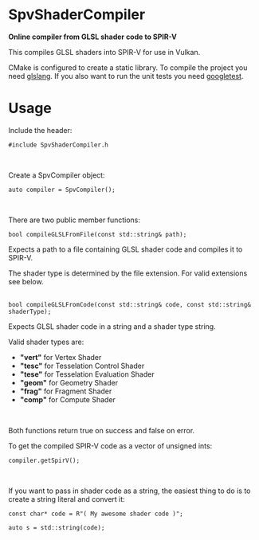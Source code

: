 # SpvShaderCompiler
**Online compiler from GLSL shader code to SPIR-V**

This compiles GLSL shaders into SPIR-V for use in Vulkan. 

CMake is configured to create a static library. To compile the project you need [glslang](https://github.com/KhronosGroup/glslang). If you also want to run the unit tests you need [googletest](https://github.com/google/googletest).
<br/>

# Usage

Include the header:

```
#include SpvShaderCompiler.h
```
<br/>

Create a SpvCompiler object:

```
auto compiler = SpvCompiler();
```
<br/>

There are two public member functions:

```
bool compileGLSLFromFile(const std::string& path);
```
Expects a path to a file containing GLSL shader code and compiles it to SPIR-V.

The shader type is determined by the file extension. For valid extensions see below.
<br/>
<br/>

```
bool compileGLSLFromCode(const std::string& code, const std::string& shaderType);
```
Expects GLSL shader code in a string and a shader type string.
<br/>

Valid shader types are:
- **"vert"** for Vertex Shader
- **"tesc"** for Tesselation Control Shader
- **"tese"** for Tesselation Evaluation Shader
- **"geom"** for Geometry Shader
- **"frag"** for Fragment Shader
- **"comp"** for Compute Shader
<br/>

Both functions return true on success and false on error.
<br/>

To get the compiled SPIR-V code as a vector of unsigned ints:

```
compiler.getSpirV();
```
<br/>

If you want to pass in shader code as a string, the easiest thing to do is to create a string literal and convert it:

```
const char* code = R"( My awesome shader code )";

auto s = std::string(code);
```
